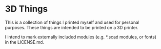 # 3D Things

This is a collection of things I printed myself and used for personal purposes. These things are
intended to be printed on a 3D printer.

I intend to mark externally included modules (e.g. *.scad modules, or fonts) in the LICENSE.md.
